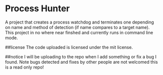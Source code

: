 # Process Hunter
A project that creates a process watchdog and terminates one depending on name
and method of detection (if name compares to a target name). This project in no
where near finshed and currently runs in command line mode.

##license
The code uploaded is licensed under the mit license.

##notice
I will be uploading to the repo when I add something or fix a bug I found. Note
bugs detected and fixes by other people are not welcomed this is a read only 
repo!
 